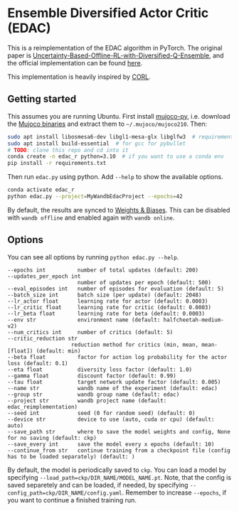 # Ensemble Diversified Actor Critic (EDAC)

This is a reimplementation of the EDAC algorithm in PyTorch. The original paper is [Uncertainty-Based-Offline-RL-with-Diversified-Q-Ensemble](https://arxiv.org/abs/2110.01548), and the official implementation can be found [here](https://github.com/snu-mllab/EDAC).

This implementation is heavily inspired by [CORL](https://github.com/tinkoff-ai/CORL/blob/main/algorithms/edac.py).


## Getting started

This assumes you are running Ubuntu. First install [mujoco-py](https://github.com/openai/mujoco-py#install-mujoco), i.e. download the [Mujoco binaries](https://mujoco.org/download/mujoco210-linux-x86_64.tar.gz) and extract them to `~/.mujoco/mujoco210`. Then:

```bash
sudo apt install libosmesa6-dev libgl1-mesa-glx libglfw3  # requirements for mujoco
sudo apt install build-essential  # for gcc for pybullet
# TODO: clone this repo and cd into it
conda create -n edac_r python=3.10  # if you want to use a conda env
pip install -r requirements.txt
```

Then run `edac.py` using python. Add `--help` to show the available options.

```bash
conda activate edac_r
python edac.py --project=MyWandbEdacProject --epochs=42
```

By default, the results are synced to [Weights & Biases](https://wandb.ai/). This can be disabled with `wandb offline` and enabled again with `wandb online`.

## Options

You can see all options by running `python edac.py --help`.

```
--epochs int          number of total updates (default: 200)
--updates_per_epoch int
                      number of updates per epoch (default: 500)
--eval_episodes int   number of episodes for evaluation (default: 5)
--batch_size int      batch size (per update) (default: 2048)
--lr_actor float      learning rate for actor (default: 0.0003)
--lr_critic float     learning rate for critic (default: 0.0003)
--lr_beta float       learning rate for beta (default: 0.0003)
--env str             environment name (default: halfcheetah-medium-v2)
--num_critics int     number of critics (default: 5)
--critic_reduction str
                    reduction method for critics (min, mean, mean-[float]) (default: min)
--beta float          factor for action log probability for the actor loss (default: 0.1)
--eta float           diversity loss factor (default: 1.0)
--gamma float         discount factor (default: 0.99)
--tau float           target network update factor (default: 0.005)
--name str            wandb name of the experiment (default: edac)
--group str           wandb group name (default: edac)
--project str         wandb project name (default: edac_reimplementation)
--seed int            seed (0 for random seed) (default: 0)
--device str          device to use (auto, cuda or cpu) (default: auto)
--save_path str       where to save the model weights and config, None for no saving (default: ckp)
--save_every int      save the model every x epochs (default: 10)
--continue_from str   continue training from a checkpoint file (config has to be loaded separately) (default: )
```

By default, the model is periodically saved to `ckp`. You can load a model by specifying `--load_path=ckp/DIR_NAME/MODEL_NAME.pt`. Note, that the config is saved separetely and can be loaded, if needed, by specifying `--config_path=ckp/DIR_NAME/config.yaml`. Remember to increase `--epochs`, if you want to continue a finished training run.
